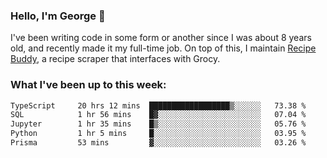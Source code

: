 ### Hello, I'm George 👋

I've been writing code in some form or another since I was about 8 years old, and recently made it my full-time job. On top of this, I maintain [Recipe Buddy](https://github.com/georgegebbett/recipe-buddy), a recipe scraper that interfaces with Grocy.  

<!--
**georgegebbett/georgegebbett** is a ✨ _special_ ✨ repository because its `README.md` (this file) appears on your GitHub profile.

Here are some ideas to get you started:

- 🔭 I’m currently working on ...
- 🌱 I’m currently learning ...
- 👯 I’m looking to collaborate on ...
- 🤔 I’m looking for help with ...
- 💬 Ask me about ...
- 📫 How to reach me: ...
- 😄 Pronouns: ...
- ⚡ Fun fact: ...
-->

### What I've been up to this week:
<!--START_SECTION:waka-->

```txt
TypeScript     20 hrs 12 mins  ██████████████████▒░░░░░░   73.38 %
SQL            1 hr 56 mins    █▓░░░░░░░░░░░░░░░░░░░░░░░   07.04 %
Jupyter        1 hr 35 mins    █▒░░░░░░░░░░░░░░░░░░░░░░░   05.76 %
Python         1 hr 5 mins     █░░░░░░░░░░░░░░░░░░░░░░░░   03.95 %
Prisma         53 mins         ▓░░░░░░░░░░░░░░░░░░░░░░░░   03.26 %
```

<!--END_SECTION:waka-->
